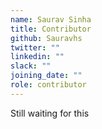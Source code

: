 ```yaml
---
name: Saurav Sinha
title: Contributor
github: Sauravhs
twitter: ""
linkedin: ""
slack: ""
joining_date: ""
role: contributor
---
```


Still waiting for this
